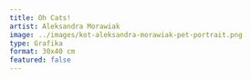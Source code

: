 ```yaml
---
title: Oh Cats!
artist: Aleksandra Morawiak
image: ../images/kot-aleksandra-morawiak-pet-portrait.png
type: Grafika
format: 30x40 cm
featured: false
---
```

